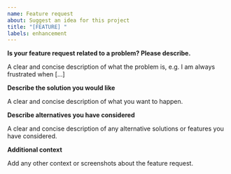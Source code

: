 ```yaml
---
name: Feature request
about: Suggest an idea for this project
title: "[FEATURE] "
labels: enhancement
---
```

  
**Is your feature request related to a problem? Please describe.**

A clear and concise description of what the problem is, e.g. I am always frustrated when [...]

**Describe the solution you would like**

A clear and concise description of what you want to happen.

**Describe alternatives you have considered**

A clear and concise description of any alternative solutions or features you have considered.

**Additional context**

Add any other context or screenshots about the feature request.
